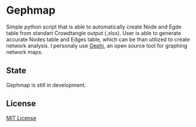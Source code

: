 # Gephmap
Simple python script that is able to automatically create Node and Egde table from standart Crowdtangle output (.xlsx). User is able to generate accurate Nodes table and Edges table, which can be than utilized to create network analysis. I personaly use [Gephi](https://github.com/gephi/gephi), an open source tool for graphing network maps.
## State
Gephmap is still in development. 

## License
[MIT License](https://opensource.org/license/mit/)
